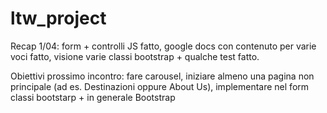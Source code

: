 # ltw_project
Recap 1/04: form + controlli JS fatto, google docs con contenuto per varie voci fatto, visione varie classi bootstrap + qualche test fatto.

Obiettivi prossimo incontro: fare carousel, iniziare almeno una pagina non principale (ad es. Destinazioni oppure About Us), implementare nel form classi bootstarp + in generale Bootstrap 
